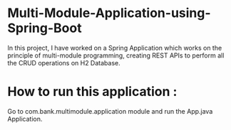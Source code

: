 # Multi-Module-Application-using-Spring-Boot
In this project, I have worked on a Spring Application which works on the principle of multi-module programming, creating REST APIs to perform all the CRUD operations on H2 Database.

# How to run this application :

Go to com.bank.multimodule.application module and run the App.java Application.
